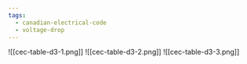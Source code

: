 ```yaml
---
tags:
  - canadian-electrical-code
  - voltage-drop
---
```

![[cec-table-d3-1.png]]
![[cec-table-d3-2.png]]
![[cec-table-d3-3.png]]